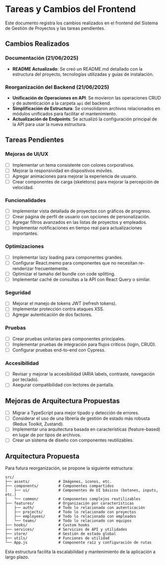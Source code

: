 # Tareas y Cambios del Frontend

Este documento registra los cambios realizados en el frontend del Sistema de Gestión de Proyectos y las tareas pendientes.

## Cambios Realizados

### Documentación (21/06/2025)

- **README Actualizado**: Se creó un README.md detallado con la estructura del proyecto, tecnologías utilizadas y guías de instalación.

### Reorganización del Backend (21/06/2025)

- **Unificación de Operaciones en API**: Se movieron las operaciones CRUD y de autenticación a la carpeta `api` del backend.
- **Simplificación de Estructura**: Se consolidaron archivos relacionados en módulos unificados para facilitar el mantenimiento.
- **Actualización de Endpoints**: Se actualizó la configuración principal de la API para usar la nueva estructura.

## Tareas Pendientes

### Mejoras de UI/UX

- [ ] Implementar un tema consistente con colores corporativos.
- [ ] Mejorar la responsividad en dispositivos móviles.
- [ ] Agregar animaciones para mejorar la experiencia de usuario.
- [ ] Crear componentes de carga (skeletons) para mejorar la percepción de velocidad.

### Funcionalidades

- [ ] Implementar vista detallada de proyectos con gráficos de progreso.
- [ ] Crear página de perfil de usuario con opciones de personalización.
- [ ] Agregar filtros avanzados en las listas de proyectos y empleados.
- [ ] Implementar notificaciones en tiempo real para actualizaciones importantes.

### Optimizaciones

- [ ] Implementar lazy loading para componentes grandes.
- [ ] Configurar React.memo para componentes que no necesitan re-renderizar frecuentemente.
- [ ] Optimizar el tamaño del bundle con code splitting.
- [ ] Implementar caché de consultas a la API con React Query o similar.

### Seguridad

- [ ] Mejorar el manejo de tokens JWT (refresh tokens).
- [ ] Implementar protección contra ataques XSS.
- [ ] Agregar autenticación de dos factores.

### Pruebas

- [ ] Crear pruebas unitarias para componentes principales.
- [ ] Implementar pruebas de integración para flujos críticos (login, CRUD).
- [ ] Configurar pruebas end-to-end con Cypress.

### Accesibilidad

- [ ] Revisar y mejorar la accesibilidad (ARIA labels, contraste, navegación por teclado).
- [ ] Asegurar compatibilidad con lectores de pantalla.

## Mejoras de Arquitectura Propuestas

- [ ] Migrar a TypeScript para mejor tipado y detección de errores.
- [ ] Considerar el uso de una librería de gestión de estado más robusta (Redux Toolkit, Zustand).
- [ ] Implementar una arquitectura basada en características (feature-based) en lugar de por tipos de archivos.
- [ ] Crear un sistema de diseño con componentes reutilizables.

## Arquitectura Propuesta

Para futura reorganización, se propone la siguiente estructura:

```
src/
├── assets/             # Imágenes, iconos, etc.
├── components/         # Componentes compartidos
│   ├── ui/             # Componentes de UI básicos (botones, inputs, etc.)
│   └── common/         # Componentes complejos reutilizables
├── features/           # Organización por características
│   ├── auth/           # Todo lo relacionado con autenticación
│   ├── projects/       # Todo lo relacionado con proyectos
│   ├── employees/      # Todo lo relacionado con empleados
│   └── teams/          # Todo lo relacionado con equipos
├── hooks/              # Custom hooks
├── services/           # Servicios de API y utilidades
├── store/              # Gestión de estado global
├── utils/              # Funciones de utilidad
└── App.js              # Componente raíz y configuración de rutas
```

Esta estructura facilita la escalabilidad y mantenimiento de la aplicación a largo plazo.
